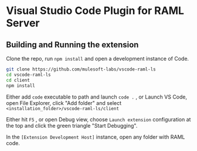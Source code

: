 # Visual Studio Code Plugin for RAML Server


## Building and Running the extension

Clone the repo, run `npm install` and open a development instance of Code.

```bash
git clone https://github.com/mulesoft-labs/vscode-raml-ls
cd vscode-raml-ls
cd client
npm install
```

 
Either add `code` executable to path and launch `code .` , or Launch VS Code, open File Explorer, click "Add folder" and select `<installation_folder>/vscode-raml-ls/client`

Either hit `F5` , or open Debug view, choose `Launch extension` configuration at the top and click the green triangle "Start Debugging".

In the `[Extension Development Host]` instance, open any folder with RAML code.